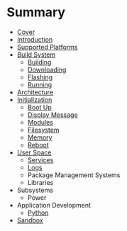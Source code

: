 # Summary

* [Cover](README.md)
* [Introduction](documentation/Introduction.md)
* [Supported Platforms](documentation/SupportedPlatforms.md)
* [Build System](documentation/BuildSystem.md)
   * [Building](documentation/Building.md)
   * [Downloading](documentation/Downloading.md)
   * [Flashing](documentation/Flashing.md)
   * [Running](documentation/Running.md)
* [Architecture](documentation/Architecture.md)
* [Initialization](documentation/Initialization.md)
   * [Boot Up](documentation/BootUp.md)
   * [Display Message](documentation/DisplayMessage.md)
   * [Modules](documentation/Modules.md)
   * [Filesystem](documentation/Filesystem.md)
   * [Memory](documentation/Memory.md)
   * [Reboot](documentation/Reboot.md)
* [User Space](UserSpace.md)
   * [Services](documentation/Services.md)
   * [Logs](documentation/Logs.md)
   * Package Management Systems
   * Libraries
* Subsystems
   * Power
* Application Development
   * [Python](documentation/Python.md)
* [Sandbox](ApplicationsDevelopment.md)

